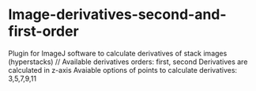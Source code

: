 # Image-derivatives-second-and-first-order
Plugin for ImageJ software to calculate derivatives of stack images (hyperstacks) //
Available derivatives orders: first, second
Derivatives are calculated in z-axis
Avaiable options of points to calculate derivatives: 3,5,7,9,11
